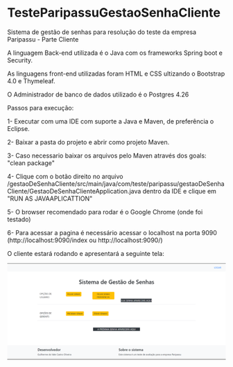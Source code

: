 # TesteParipassuGestaoSenhaCliente

Sistema de gestão de senhas para resolução do teste da empresa Paripassu - Parte Cliente

A linguagem Back-end utilizada é o Java com os frameworks Spring boot e Security.

As linguagens front-end utilizadas foram HTML e CSS ultizando o Bootstrap 4.0 e Thymeleaf.

O Administrador de banco de dados utilizado é o Postgres 4.26

Passos para execução:

1- Executar com uma IDE com suporte a Java e Maven, de preferência o Eclipse.

2- Baixar a pasta do projeto e abrir como projeto Maven.

3- Caso necessario baixar os arquivos pelo Maven através dos goals: "clean package"

4- Clique com o botão direito no arquivo /gestaoDeSenhaCliente/src/main/java/com/teste/paripassu/gestaoDeSenhaCliente/GestaoDeSenhaClienteApplication.java dentro da IDE e 
clique em "RUN AS JAVAAPLICATTION"

5- O browser recomendado para rodar é o Google Chrome (onde foi testado)

6- Para acessar a pagina é necessário acessar o localhost na porta 9090 (http://localhost:9090/index ou http://localhost:9090/)

O cliente estará rodando e apresentará a seguinte tela:

![Tela Inicial](index.PNG)
